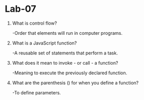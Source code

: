 # Lab-07

1. What is control flow?

   -Order that elements will run in computer programs.

2. What is a JavaScript function?

   -A reusable set of statements that perform a task.

3. What does it mean to invoke - or call - a function?

   -Meaning to execute the previously declared function.

4. What are the parenthesis () for when you define a function?

   -To define parameters. 